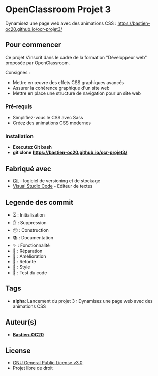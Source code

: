 # OpenClassroom Projet 3

Dynamisez une page web avec des animations CSS : https://bastien-oc20.github.io/ocr-projet3/


## Pour commencer


Ce projet s'inscrit dans le cadre de la formation "Développeur web" proposée par OpenClassroom.


Consignes :
- Mettre en œuvre des effets CSS graphiques avancés
- Assurer la cohérence graphique d'un site web
- Mettre en place une structure de navigation pour un site web

### Pré-requis

- Simplifiez-vous le CSS avec Sass
- Créez des animations CSS modernes

### Installation

- **Executez Git bash**
- **git clone https://bastien-oc20.github.io/ocr-projet3/**


## Fabriqué avec

* [Git](https://git-scm.com/download/win) - logiciel de versioning et de stockage
* [Visual Studio Code](https://code.visualstudio.com/) - Editeur de textes


## Legende des commit

- ⏳ : Initialisation
- ✋ : Suppression
- 📦 : Construction
- 📚 : Documentation
- ✨ : Fonctionnalité
- 🐛 : Réparation
- 🚀 : Amélioration
- 🔨 : Refonte
- 🎨 : Style
- 🔬 : Test du code



## Tags

- **alpha**: Lancement du projet 3 : Dynamisez une page web avec des animations CSS


## Auteur(s)

- [**Bastien-OC20**](https://github.com/Bastien-OC20/)



## License


* [GNU General Public License v3.0]().
* Projet libre de droit